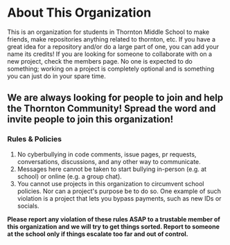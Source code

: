 # About This Organization

This is an organization for students in Thornton Middle School to make friends, make repositories anything related to thornton, etc. If you have a great idea for a repository and/or do a large part of one, you can add your name its credits! If you are looking for someone to collaborate with on a new project, check the members page. No one is expected to do something; working on a project is completely optional and is something you can just do in your spare time. 

## We are always looking for people to join and help the Thornton Community! Spread the word and invite people to join this organization!



### Rules & Policies
1. No cyberbullying in code comments, issue pages, pr requests, conversations, discussions, and any other way to communicate.
2. Messages here cannot be taken to start bullying in-person (e.g. at school) or online (e.g. a group chat).
3. You cannot use projects in this organization to circumvent school policies. Nor can a project's purpose be to do so. One example of such violation is a project that lets you bypass payments, such as new IDs or socials.

**Please report any violation of these rules ASAP to a trustable member of this organization and we will try to get things sorted. Report to someone at the school only if things escalate too far and out of control.**

